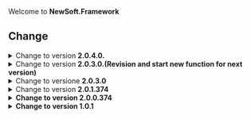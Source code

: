 Welcome to <b>NewSoft.Framework</b>

## Change
<details><summary>Change to version <b>2.0.4.0.</b></summary>

Coming Soon
</details>

<details><summary>Change to version <b>2.0.3.0.(Revision and start new function for next version)</b></summary>

Add Function to SysInfo: GetBatteryInfo<br>
Add Two Module: Interop and FunMath
</details>

<details><summary>Change to versione <b>2.0.3.0</b></summary>
Add <b>Module Functions</b><br>
<b>Fixed</b> a part of the tips view for the <b>Dev IDE component</b> while coding<br>
</details>

<details><summary>Change to version <b>2.0.1.374</b></summary>

Add <b>Diagnostic Module</b><br>
Add <b>PrivateDiagnostic Module<b> for counter use Lib<br>
</details>

<details><summary>Change to version <b>2.0.0.374</b></summary>

Add <b>Module Registry.</b><br>
** this module helps the manipulation of the system registry
</details>

<details><summary>Change to version <b>1.0.1</b>
</summary>
Change to version <b>1.0.1</b><br>

Add <b>MicaEffect Module</b><br>
Add <b>SysInfo Module</b><br>
Add <b>Update Module</b><br>
Add <b>Network Module</b><br>
</details>
